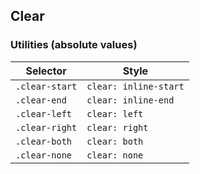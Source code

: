 ## Clear

### Utilities (absolute values)

| Selector       | Style                 |
| -------------- | --------------------- |
| `.clear-start` | `clear: inline-start` |
| `.clear-end`   | `clear: inline-end`   |
| `.clear-left`  | `clear: left`         |
| `.clear-right` | `clear: right`        |
| `.clear-both`  | `clear: both`         |
| `.clear-none`  | `clear: none`         |
